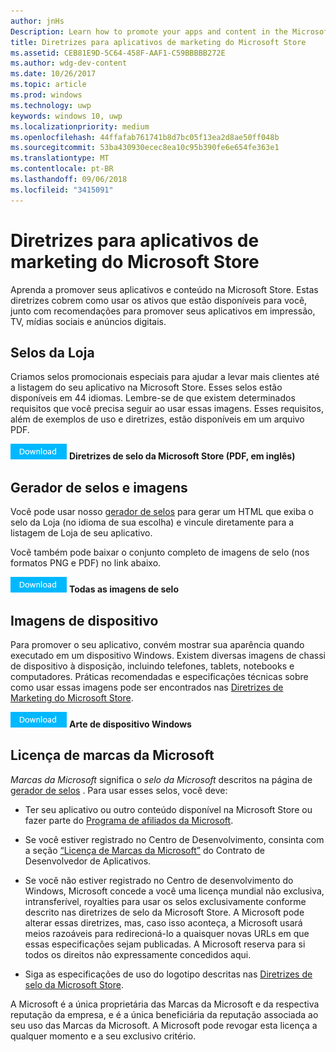 ```yaml
---
author: jnHs
Description: Learn how to promote your apps and content in the Microsoft Store. These guidelines cover how to use the assets that are available to you, along with recommendations for promoting your apps in print, TV, social media and digital advertising.
title: Diretrizes para aplicativos de marketing do Microsoft Store
ms.assetid: CEB81E9D-5C64-458F-AAF1-C59BBBBB272E
ms.author: wdg-dev-content
ms.date: 10/26/2017
ms.topic: article
ms.prod: windows
ms.technology: uwp
keywords: windows 10, uwp
ms.localizationpriority: medium
ms.openlocfilehash: 44ffafab761741b8d7bc05f13ea2d8ae50ff048b
ms.sourcegitcommit: 53ba430930ecec8ea10c95b390fe6e654fe363e1
ms.translationtype: MT
ms.contentlocale: pt-BR
ms.lasthandoff: 09/06/2018
ms.locfileid: "3415091"
---
```

# <a name="microsoft-store-marketing-guidelines-for-apps"></a>Diretrizes para aplicativos de marketing do Microsoft Store

Aprenda a promover seus aplicativos e conteúdo na Microsoft Store. Estas diretrizes cobrem como usar os ativos que estão disponíveis para você, junto com recomendações para promover seus aplicativos em impressão, TV, mídias sociais e anúncios digitais.

## <a name="store-badges"></a>Selos da Loja

Criamos selos promocionais especiais para ajudar a levar mais clientes até a listagem do seu aplicativo na Microsoft Store. Esses selos estão disponíveis em 44 idiomas. Lembre-se de que existem determinados requisitos que você precisa seguir ao usar essas imagens. Esses requisitos, além de exemplos de uso e diretrizes, estão disponíveis em um arquivo PDF.

[ ![Botão Baixar](images/downloadbutton.png)](http://go.microsoft.com/fwlink/p/?LinkId=529769) **Diretrizes de selo da Microsoft Store (PDF, em inglês)**


## <a name="badge-generator-and-images"></a>Gerador de selos e imagens

Você pode usar nosso [gerador de selos](http://go.microsoft.com/fwlink/p/?LinkID=534236) para gerar um HTML que exiba o selo da Loja (no idioma de sua escolha) e vincule diretamente para a listagem de Loja de seu aplicativo.

Você também pode baixar o conjunto completo de imagens de selo (nos formatos PNG e PDF) no link abaixo.

[![Botão Download](images/downloadbutton.png)](http://go.microsoft.com/fwlink/p/?LinkId=529771) **Todas as imagens de selo**


## <a name="device-images"></a>Imagens de dispositivo

Para promover o seu aplicativo, convém mostrar sua aparência quando executado em um dispositivo Windows. Existem diversas imagens de chassi de dispositivo à disposição, incluindo telefones, tablets, notebooks e computadores. Práticas recomendadas e especificações técnicas sobre como usar essas imagens pode ser encontrados nas [Diretrizes de Marketing do Microsoft Store](http://go.microsoft.com/fwlink/p/?LinkId=529769).

[![Botão Download](images/downloadbutton.png)](https://go.microsoft.com/fwlink/p/?LinkId=533057) **Arte de dispositivo Windows**

## <a name="license-to-microsoft-marks"></a>Licença de marcas da Microsoft

*Marcas da Microsoft* significa o *selo da Microsoft* descritos na página de [gerador de selos](http://go.microsoft.com/fwlink/p/?LinkID=534236) . Para usar esses selos, você deve:

-   Ter seu aplicativo ou outro conteúdo disponível na Microsoft Store ou fazer parte do [Programa de afiliados da Microsoft](http://go.microsoft.com/fwlink/p/?LinkId=624463).

-   Se você estiver registrado no Centro de Desenvolvimento, consinta com a seção [“Licença de Marcas da Microsoft”](https://docs.microsoft.com/legal/windows/agreements/app-developer-agreement#license_to_mark) do Contrato de Desenvolvedor de Aplicativos.

-   Se você não estiver registrado no Centro de desenvolvimento do Windows, Microsoft concede a você uma licença mundial não exclusiva, intransferível, royalties para usar os selos exclusivamente conforme descrito nas diretrizes de selo da Microsoft Store. A Microsoft pode alterar essas diretrizes, mas, caso isso aconteça, a Microsoft usará meios razoáveis para redirecioná-lo a quaisquer novas URLs em que essas especificações sejam publicadas. A Microsoft reserva para si todos os direitos não expressamente concedidos aqui.

-   Siga as especificações de uso do logotipo descritas nas [Diretrizes de selo da Microsoft Store](http://go.microsoft.com/fwlink/p/?LinkId=529769).

A Microsoft é a única proprietária das Marcas da Microsoft e da respectiva reputação da empresa, e é a única beneficiária da reputação associada ao seu uso das Marcas da Microsoft. A Microsoft pode revogar esta licença a qualquer momento e a seu exclusivo critério.

 

 




